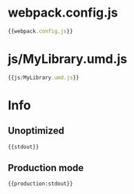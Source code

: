 # webpack.config.js

``` javascript
{{webpack.config.js}}
```

# js/MyLibrary.umd.js

``` javascript
{{js/MyLibrary.umd.js}}
```

# Info

## Unoptimized

```
{{stdout}}
```

## Production mode

```
{{production:stdout}}
```
